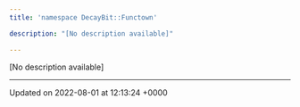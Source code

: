 ```yaml
---
title: 'namespace DecayBit::Functown'

description: "[No description available]"

---
```







[No description available]






-------------------------------

Updated on 2022-08-01 at 12:13:24 +0000